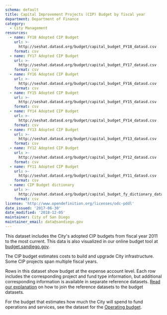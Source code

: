 ```yaml
---
schema: default
title: Capital Improvement Projects (CIP) Budget by fiscal year
department: Department of Finance
category:
  - City Management
resources:
  - name: FY18 Adopted CIP Budget
    url: >-
      http://seshat.datasd.org/budget/capital_budget_FY18_datasd.csv
    format: csv
  - name: FY17 Adopted CIP Budget
    url: >-
      http://seshat.datasd.org/budget/capital_budget_FY17_datasd.csv
    format: csv
  - name: FY16 Adopted CIP Budget
    url: >-
      http://seshat.datasd.org/budget/capital_budget_FY16_datasd.csv
    format: csv
  - name: FY15 Adopted CIP Budget
    url: >-
      http://seshat.datasd.org/budget/capital_budget_FY15_datasd.csv
    format: csv
  - name: FY14 Adopted CIP Budget
    url: >-
      http://seshat.datasd.org/budget/capital_budget_FY14_datasd.csv
    format: csv
  - name: FY13 Adopted CIP Budget
    url: >-
      http://seshat.datasd.org/budget/capital_budget_FY13_datasd.csv
    format: csv
  - name: FY12 Adopted CIP Budget
    url: >-
      http://seshat.datasd.org/budget/capital_budget_FY12_datasd.csv
    format: csv
  - name: FY11 Adopted CIP Budget
    url: >-
      http://seshat.datasd.org/budget/capital_budget_FY11_datasd.csv
    format: csv
  - name: CIP Budget dictionary
    url: >-
      http://seshat.datasd.org/budget/capital_budget_fy_dictionary_datasd.csv
    format: csv
license: 'http://www.opendefinition.org/licenses/odc-pddl'
date_issued: '2017-06-30'
date_modified: '2018-12-05'
maintainer: City of San Diego
maintainer_email: data@sandiego.gov
---
```

This dataset includes the City's adopted CIP budgets from fiscal year 2011 to the most current. This data is also visualized in our online budget tool at [budget.sandiego.gov](https://budget.sandiego.gov/transparency#/).
<!--more-->

The CIP budget estimates costs to build and upgrade City infrastructure. Some CIP projects span multiple fiscal years.

Rows in this dataset show budget at the expense account level. Each row includes the corresponding project and fund type information, but additional corresponding information is available in separate reference datasets. [Read our explanation](/budget-topic/) on how to join the reference datasets to the budget datasets.

For the budget that estimates how much the City will spend to fund operations and services, see the dataset for the [Operating budget](/datasets/operating-budget/).